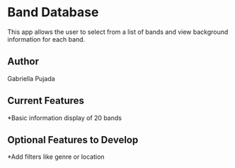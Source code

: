 # Band Database

This app allows the user to select from a list of bands and view background information for each band. 

## Author
Gabriella Pujada

## Current Features
*Basic information display of 20 bands

## Optional Features to Develop
*Add filters like genre or location

